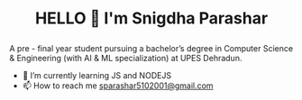 # <p align ="center"> HELLO 👋 I'm Snigdha Parashar </p>

A pre - final year student pursuing a bachelor’s degree in Computer Science & Engineering (with AI & ML specialization) at UPES Dehradun. 


- 🌱 I’m currently learning JS and NODEJS
- 📫 How to reach me sparashar5102001@gmail.com


